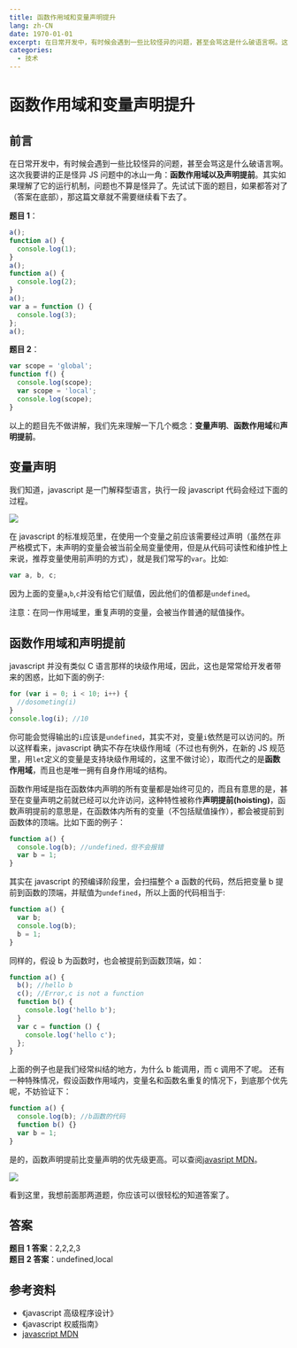 ```yaml
---
title: 函数作用域和变量声明提升
lang: zh-CN
date: 1970-01-01
excerpt: 在日常开发中，有时候会遇到一些比较怪异的问题，甚至会骂这是什么破语言啊。这次我要讲的正是怪异 JS 问题中的冰山一角：**函数作用域以及声明提前**。其实如果理解了它的运行机制，问题也不算是怪异了。先试试下面的题目，如果都答对了（答案在底部），那这篇文章就不需要继续看下去了。
categories:
  - 技术
---
```


# 函数作用域和变量声明提升

## 前言

在日常开发中，有时候会遇到一些比较怪异的问题，甚至会骂这是什么破语言啊。这次我要讲的正是怪异 JS 问题中的冰山一角：**函数作用域以及声明提前**。其实如果理解了它的运行机制，问题也不算是怪异了。先试试下面的题目，如果都答对了（答案在底部），那这篇文章就不需要继续看下去了。

**题目 1**：

```javascript
a();
function a() {
  console.log(1);
}
a();
function a() {
  console.log(2);
}
a();
var a = function () {
  console.log(3);
};
a();
```

**题目 2**：

```javascript
var scope = 'global';
function f() {
  console.log(scope);
  var scope = 'local';
  console.log(scope);
}
```

以上的题目先不做讲解，我们先来理解一下几个概念：**变量声明**、**函数作用域**和**声明提前**。

## 变量声明

我们知道，javascript 是一门解释型语言，执行一段 javascript 代码会经过下面的过程。

![](https://narol-blog.oss-cn-beijing.aliyuncs.com/blog-img/202404261332706.png)

在 javascript 的标准规范里，在使用一个变量之前应该需要经过声明（虽然在非严格模式下，未声明的变量会被当前全局变量使用，但是从代码可读性和维护性上来说，推荐变量使用前声明的方式），就是我们常写的`var`。比如:

```javascript
var a, b, c;
```

因为上面的变量`a`,`b`,`c`并没有给它们赋值，因此他们的值都是`undefined`。

注意：在同一作用域里，重复声明的变量，会被当作普通的赋值操作。

## 函数作用域和声明提前

javascript 并没有类似 C 语言那样的块级作用域，因此，这也是常常给开发者带来的困惑，比如下面的例子:

```javascript
for (var i = 0; i < 10; i++) {
  //dosometing(i)
}
console.log(i); //10
```

你可能会觉得输出的`i`应该是`undefined`，其实不对，变量`i`依然是可以访问的。所以这样看来，javascript 确实不存在块级作用域（不过也有例外，在新的 JS 规范里，用`let`定义的变量是支持块级作用域的，这里不做讨论），取而代之的是**函数作用域**，而且也是唯一拥有自身作用域的结构。

函数作用域是指在函数体内声明的所有变量都是始终可见的，而且有意思的是，甚至在变量声明之前就已经可以允许访问，这种特性被称作**声明提前(hoisting)**，函数声明提前的意思是，在函数体内所有的变量（不包括赋值操作），都会被提前到函数体的顶端。比如下面的例子：

```javascript
function a() {
  console.log(b); //undefined，但不会报错
  var b = 1;
}
```

其实在 javascript 的预编译阶段里，会扫描整个 a 函数的代码，然后把变量 b 提前到函数的顶端，并赋值为`undefined`，所以上面的代码相当于:

```javascript
function a() {
  var b;
  console.log(b);
  b = 1;
}
```

同样的，假设 b 为函数时，也会被提前到函数顶端，如：

```javascript
function a() {
  b(); //hello b
  c(); //Error,c is not a function
  function b() {
    console.log('hello b');
  }
  var c = function () {
    console.log('hello c');
  };
}
```

上面的例子也是我们经常纠结的地方，为什么 b 能调用，而 c 调用不了呢。
还有一种特殊情况，假设函数作用域内，变量名和函数名重复的情况下，到底那个优先呢，不妨验证下：

```javascript
function a() {
  console.log(b); //b函数的代码
  function b() {}
  var b = 1;
}
```

是的，函数声明提前比变量声明的优先级更高。可以查阅[javasript MDN](https://developer.mozilla.org/en-US/docs/Archive/Web/Scope_Cheatsheet)。

![](https://narol-blog.oss-cn-beijing.aliyuncs.com/blog-img/202404261332707.png)

看到这里，我想前面那两道题，你应该可以很轻松的知道答案了。

## 答案

**题目 1 答案**：2,2,2,3  
**题目 2 答案**：undefined,local

## 参考资料

- 《javascript 高级程序设计》
- 《javascript 权威指南》
- [javascript MDN](https://developer.mozilla.org/en-US/docs/Archive/Web/Scope_Cheatsheet)
